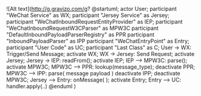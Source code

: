 
![Alt text](http://g.gravizo.com/g?
@startuml;
actor User;
participant "WeChat Service" as WX;
participant "Jersey Service" as Jersey;
participant "WeChatInboundRequestEntityProvider" as IEP;
participant "WeChatInboundRequestW3CParser" as MPW3C
participant "DefaultInboundPayloadParserRegistry" as PPR
participant "InboundPayloadParser" as IPP
participant "WeChatEntryPoint" as Entry;
participant "User Code" as UC;
participant "Last Class" as C;
User -> WX: Trigger/Send Message;
activate WX;
WX -> Jersey: Send Request;
activate Jersey;
Jersey -> IEP: readFrom();
activate IEP;
IEP --> MPW3C: parse();
activate MPW3C;
MPW3C --> PPR: lookup(message_type);
deactivate PPR;
MPW3C --> IPP: parse( message payload ) 
deactivate IPP;
deactivate MPW3C;
Jersey --> Entry: onMessage( );
activate Entry;
Entry --> UC: handler.apply(..)
@enduml
)

